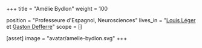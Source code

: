 +++
title = "Amélie Bydlon"
weight = 100

position = "Professeure d'Espagnol, Neurosciences"
lives_in = "[Louis Léger](/sites/louis-leger) et [Gaston Defferre](/sites/gaston-defferre)"
scope = []

[asset]
  image = "avatar/amelie-bydlon.svg"
+++

<!-- [En savoir plus...](/about-list/sophie-jalon) -->
